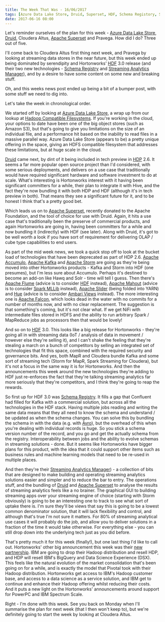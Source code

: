 ```yaml
---
title: The Week That Was - 16/06/2017
tags: [Azure Data Lake Store, Druid, Superset, HDF, Schema Registory, SAM, Hadoop Distributions]
date: 2017-06-16 08:00
---
```

Let's reminder ourselves of the plan for this week - [Azure Data Lake Store](/technologies/microsoft-azure-data-lake-store), [Druid](/technologies/druid), Cloudera Altus, [Apache Superset](/technologies/apache-superset) and Pravega.  How did I do?  Three out of five.

I'll come back to Cloudera Altus first thing next week, and Pravega by looking at streaming data stores in the near future, but this week ended up being dominated by serendipity and Hortonworks' [HDF](/technologies/hortonworks-data-flow) 3.0 release (and their two new technologies - [Schema Registry](/technologies/schema-registry) and [Streaming Analytics Manager](/technologies/streaming-analytics-manager)), and by a desire to have some content on some new and breaking stuff.

Oh, and this weeks news post ended up being a bit of a bumper post, with some stuff we need to dig into.
<!--more-->

Let's take the week in chronological order.

We started off by looking at [Azure Data Lake Store](/technologies/microsoft-azure-data-lake-store), a wrap up from our lookup at [Hadoop Compatible Filesystems](/tech-categories/hadoop-compatible-filesystems).  If you're working in the cloud, your options to date have been one of the big object stores (such as Amazon S3), but that's going to give you limitations on the size of an individual file, and a performance hit based on the inability to read files in a massive parallel way.  Azure Data Lake Store (appears to be) a pretty unique offering in the space, giving an HDFS compatible filesystem that addresses these limitations, but at huge scale in the cloud.

[Druid](/technologies/druid) came next, by dint of it being included in tech preview in [HDP](/technologies/hortonworks-data-platform/) 2.6.  It seems a far more popular open source project than I'd considered, with some serious deployments, and delivers on a use case that traditionally would have required significant hardware and software investment to do at scale.  What's interesting is Hortonworks interest with it having been significant committers for a while, their plan to integrate it with Hive, and the fact they're now bundling it with both HDP and HDF (although it's in tech preview in both).  That means they see a significant future for it, and to be honest I think that's a pretty good bet.

Which leads us on to [Apache Superset](/technologies/apache-superset), recently donated to the Apache Foundation, and the tool of choice for use with Druid.  Again, it hits a use case that's traditionally been the preserve of commercial products, and again Hortonworks are going in, having been committers for a while and now bundling it (indirectly) with HDF (see later).  Along with Druid, it's got to be well worth a look if you have sort of requirement for delivering OLAP / cube type capabilities to end users.

As part of the mid week news, we took a quick stop off to look at the bucket load of technologies that have been deprecated as part of HDP 2.6. [Apache Accumulo](/technologies/apache-accumulo), [Apache Kafka](/technologies/apache-kafka) and [Apache Storm](/technologies/apache-storm) are going as they're being moved into other Hortonworks products - Kafka and Storm into HDF (one presumes), but I'm less sure about Accumulo.  Perhaps it's destined to become an add-on like Hawq and Solr - time will tell I guess.  Then there's [Apache Flume](/technologies/apache-flume) (advice is to consider [HDF](/technologies/hortonworks-data-flow) instead), [Apache Mahout](/technologies/apache-mahout) (advice is to consider [Spark MLLib](/technologies/spark/mllib) instead), [Apache Slider](/technologies/apache-slider) (being folded into YARN) and [Hue](/technologies/hue) (advice is to consider [Ambari Views](/technologies/apache-ambari/ambari-views) instead).  The more interesting one is [Apache Falcon](/technologies/apache-falcon), which looks dead in the water with no commits for a number of months now, and with no clear replacement.  The suggestion is that something's coming, but it's not clear what.  If we get NiFi with intermediate files stored in HDFS and the ability to run arbitrary Spark / MapReduce jobs as processors then that would be lovely!

And so on to [HDF](/technologies/hortonworks-data-flow) 3.0.  This looks like a big release for Hortonworks - they're going all in with streaming data (IoT / analysis of data in movement / however else they're selling it), and I can't shake the feeling that they're stealing a march on a bunch of competitors by selling an integrated set of technologies that fit this space, combined with the required security and governance bits.  And yes, both MapR and Cloudera bundle Kafka and some sort of streaming tech (Storm for MapR, Spark Streaming for Cloudera), but it's not a focus in the same way it is for Hortonworks.  And then the announcements this week around the new technologies they're adding to HDF just re-enforces the fact that they're talking streaming analytics far more seriously that they're competitors, and I think they're going to reap the rewards.

So first up for HDF 3.0 was [Schema Registry](/technologies/schema-registry).  It fills a gap that Confluent had filled for Kafka with a commercial solution, but across all the technologies in the HDF stack.  Having multiple jobs reading and writing the same data means that they all need to know the schema and understand / be updated as when the schema changes.  You can solve this by bundling the schema in with the data (e.g. with [Avro](/technologies/apache-avro)), but the overhead of this when you're dealing with individual records is huge.  So you stick a schema version number of the record, and you go and get the actually schema from the registry.  Interoperability between jobs and the ability to evolve schemas in streaming solutions - done.  But it seems like Hortonworks have bigger plans for this product, with the idea that it could support other items such as business rules and machine learning models that need to be re-used in multiple places.

And then they're their [Streaming Analytics Manager](/technologies/streaming-analytics-manager)) - a collection of bits that are designed to make building and operating streaming analytics solutions easier and simpler and to reduce the bar to entry.  The operations stuff, and the bundling of [Druid](/technologies/druid) and [Apache Superset](/technologies/apache-superset) to analyse the results of streaming analytics feels like a no brainer.  The graphical GUI to building streaming apps over your streaming engine of choice (starting with Storm obviously) is going to be an interesting one to track to see what sort of uptake there is.  I'm sure they'll be views that say this is going to be a lowest common denominator solution, that it will lack flexibility and control, and although that's true I'm not sure it matters.  For 80% of streaming analytical use cases it will probably do the job, and allow you to deliver solutions in a fraction of the time it would take otherwise.  For everything else - you can still drop down into the underlying tech just as you did before.

That's pretty much it for this week (finally!), but one last thing I'd like to call out.  Hortonworks' other big announcement this week was their [new partnership](https://hortonworks.com/blog/data-met-science-anything-became-possible/).  IBM are going to drop their Hadoop distribution and resell HDP, and HDP will resell IBM's BigQuery and Data Science Experience (DSX).  This feels like the natural evolution of the market consolidation that's been going on for a while, and is exactly the model that Pivotal took with their Hadoop distribution.  Hortonworks get access to IBM's Hadoop customer base, and access to a data science as a service solution, and IBM get to continue and enhance their Hadoop offering whilst reducing their costs.  And it puts a new light on the Hortonworks' announcements around support for PowerPC and IBM Spectrum Scale.

Right - I'm done with this week.  See you back on Monday when I'll summarise the plan for next week (that I then won't keep to), but we're definitely going to start the week by looking at Cloudera Altus.